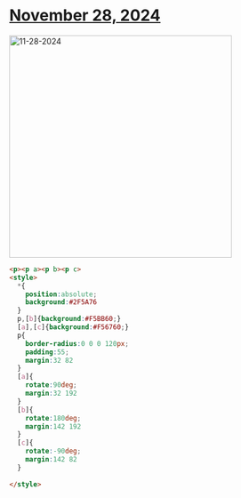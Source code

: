 # [November 28, 2024](https://cssbattle.dev/play/knbuf8e2OYEodUPdYacZ)

<img src="https://firebasestorage.googleapis.com/v0/b/cssbattleapp.appspot.com/o/user%2Fe6YbeBahWNPT7VpE2rE2p85byxa2%2Ftargets%2Ftarget_1ct3R3K@2x.png?alt=media" width="400" alt="11-28-2024" />

```html
<p><p a><p b><p c>
<style>
  *{
    position:absolute;
    background:#2F5A76
  }
  p,[b]{background:#F5BB60;}
  [a],[c]{background:#F56760;}
  p{
    border-radius:0 0 0 120px;
    padding:55;
    margin:32 82
  }
  [a]{
    rotate:90deg;
    margin:32 192
  }
  [b]{
    rotate:180deg;
    margin:142 192
  }
  [c]{
    rotate:-90deg;
    margin:142 82
  }
  
</style>
```
